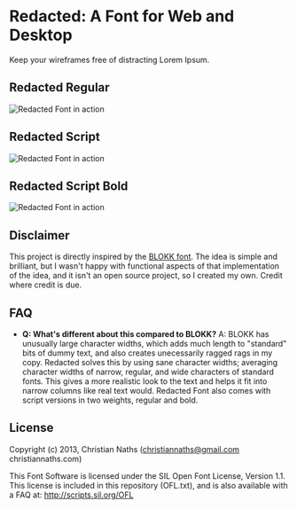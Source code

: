 # Redacted: A Font for Web and Desktop

Keep your wireframes free of distracting Lorem Ipsum.

## Redacted Regular
![Redacted Font in action](https://raw.github.com/christiannaths/Redacted-Font/screenshots/screenshots/redacted-regular-screenshot-01.png "Redacted!")

## Redacted Script
![Redacted Font in action](https://raw.github.com/christiannaths/Redacted-Font/screenshots/screenshots/redacted-script-regular-screenshot-01.png "Redacted!")

## Redacted Script Bold
![Redacted Font in action](https://raw.github.com/christiannaths/Redacted-Font/screenshots/screenshots/redacted-script-bold-screenshot-01.png "Redacted!")

## Disclaimer

This project is directly inspired by the [BLOKK font](http://blokkfont.com). The idea is simple and brilliant, but I wasn't happy with functional aspects of that implementation of the idea, and it isn't an open source project, so I created my own. Credit where credit is due.

## FAQ

- **Q: What's different about this compared to BLOKK?**
A: BLOKK has unusually large character widths, which adds much length to "standard" bits of dummy text, and also creates unecessarily ragged rags in my copy. Redacted solves this by using sane character widths; averaging character widths of narrow, regular, and wide characters of standard fonts. This gives a more realistic look to the text and helps it fit into narrow columns like real text would. Redacted Font also comes with script versions in two weights, regular and bold.

## License

Copyright (c) 2013, Christian Naths (christiannaths@gmail.com christiannaths.com)

This Font Software is licensed under the SIL Open Font License, Version 1.1. This license is included in this repository (OFL.txt), and is also available with a FAQ at: http://scripts.sil.org/OFL
